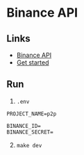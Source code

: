 # Binance API
## Links
* [Binance API](https://www.binance.com/en/binance-api)
* [Get started](https://binance-docs.github.io/apidocs/spot/en/#introduction)

## Run
1. `.env`
```
PROJECT_NAME=p2p

BINANCE_ID=
BINANCE_SECRET=
```

2. `make dev`
